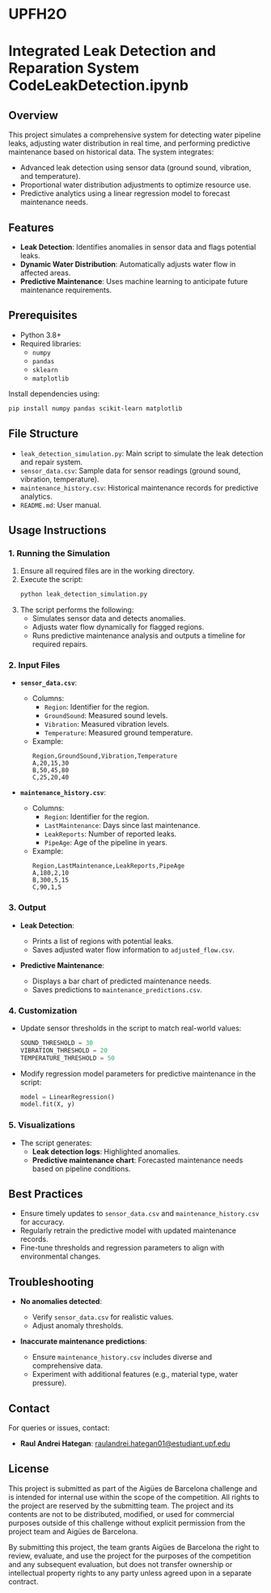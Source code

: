 # UPFH2O

# Integrated Leak Detection and Reparation System CodeLeakDetection.ipynb

## Overview
This project simulates a comprehensive system for detecting water pipeline leaks, adjusting water distribution in real time, and performing predictive maintenance based on historical data. The system integrates:

- Advanced leak detection using sensor data (ground sound, vibration, and temperature).
- Proportional water distribution adjustments to optimize resource use.
- Predictive analytics using a linear regression model to forecast maintenance needs.

## Features
- **Leak Detection**: Identifies anomalies in sensor data and flags potential leaks.
- **Dynamic Water Distribution**: Automatically adjusts water flow in affected areas.
- **Predictive Maintenance**: Uses machine learning to anticipate future maintenance requirements.

## Prerequisites
- Python 3.8+
- Required libraries:
  - `numpy`
  - `pandas`
  - `sklearn`
  - `matplotlib`

Install dependencies using:
```bash
pip install numpy pandas scikit-learn matplotlib
```

## File Structure
- `leak_detection_simulation.py`: Main script to simulate the leak detection and repair system.
- `sensor_data.csv`: Sample data for sensor readings (ground sound, vibration, temperature).
- `maintenance_history.csv`: Historical maintenance records for predictive analytics.
- `README.md`: User manual.

## Usage Instructions
### 1. Running the Simulation
1. Ensure all required files are in the working directory.
2. Execute the script:
   ```bash
   python leak_detection_simulation.py
   ```
3. The script performs the following:
   - Simulates sensor data and detects anomalies.
   - Adjusts water flow dynamically for flagged regions.
   - Runs predictive maintenance analysis and outputs a timeline for required repairs.

### 2. Input Files
- **`sensor_data.csv`**:
  - Columns:
    - `Region`: Identifier for the region.
    - `GroundSound`: Measured sound levels.
    - `Vibration`: Measured vibration levels.
    - `Temperature`: Measured ground temperature.
  - Example:
    ```csv
    Region,GroundSound,Vibration,Temperature
    A,20,15,30
    B,50,45,80
    C,25,20,40
    ```

- **`maintenance_history.csv`**:
  - Columns:
    - `Region`: Identifier for the region.
    - `LastMaintenance`: Days since last maintenance.
    - `LeakReports`: Number of reported leaks.
    - `PipeAge`: Age of the pipeline in years.
  - Example:
    ```csv
    Region,LastMaintenance,LeakReports,PipeAge
    A,180,2,10
    B,300,5,15
    C,90,1,5
    ```

### 3. Output
- **Leak Detection**:
  - Prints a list of regions with potential leaks.
  - Saves adjusted water flow information to `adjusted_flow.csv`.

- **Predictive Maintenance**:
  - Displays a bar chart of predicted maintenance needs.
  - Saves predictions to `maintenance_predictions.csv`.

### 4. Customization
- Update sensor thresholds in the script to match real-world values:
  ```python
  SOUND_THRESHOLD = 30
  VIBRATION_THRESHOLD = 20
  TEMPERATURE_THRESHOLD = 50
  ```

- Modify regression model parameters for predictive maintenance in the script:
  ```python
  model = LinearRegression()
  model.fit(X, y)
  ```

### 5. Visualizations
- The script generates:
  - **Leak detection logs**: Highlighted anomalies.
  - **Predictive maintenance chart**: Forecasted maintenance needs based on pipeline conditions.

## Best Practices
- Ensure timely updates to `sensor_data.csv` and `maintenance_history.csv` for accuracy.
- Regularly retrain the predictive model with updated maintenance records.
- Fine-tune thresholds and regression parameters to align with environmental changes.

## Troubleshooting
- **No anomalies detected**:
  - Verify `sensor_data.csv` for realistic values.
  - Adjust anomaly thresholds.

- **Inaccurate maintenance predictions**:
  - Ensure `maintenance_history.csv` includes diverse and comprehensive data.
  - Experiment with additional features (e.g., material type, water pressure).

## Contact
For queries or issues, contact:
- **Raul Andrei Hategan**: [raulandrei.hategan01@estudiant.upf.edu](mailto:raulandrei.hategan01@estudiant.upf.edu)

## License
This project is submitted as part of the Aigües de Barcelona challenge and is intended for internal use within the scope of the competition. All rights to the project are reserved by the submitting team. The project and its contents are not to be distributed, modified, or used for commercial purposes outside of this challenge without explicit permission from the project team and Aigües de Barcelona.

By submitting this project, the team grants Aigües de Barcelona the right to review, evaluate, and use the project for the purposes of the competition and any subsequent evaluation, but does not transfer ownership or intellectual property rights to any party unless agreed upon in a separate contract.
